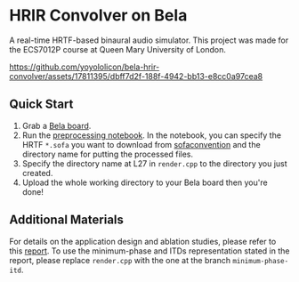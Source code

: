 # HRIR Convolver on Bela

A real-time HRTF-based binaural audio simulator.
This project was made for the ECS7012P course at Queen Mary University of London.

https://github.com/yoyololicon/bela-hrir-convolver/assets/17811395/dbff7d2f-188f-4942-bb13-e8cc0a97cea8

## Quick Start

1. Grab a [Bela board](https://bela.io/).
2. Run the [preprocessing notebook](preprocess.ipynb). In the notebook, you can specify the HRTF `*.sofa` you want to download from [sofaconvention](https://www.sofaconventions.org/mediawiki/index.php/Files) and the directory name for putting the processed files.
3. Specify the directory name at L27 in `render.cpp` to the directory you just created.
4. Upload the whole working directory to your Bela board then you're done!

## Additional Materials

For details on the application design and ablation studies, please refer to this [report](report.pdf).
To use the minimum-phase and ITDs representation stated in the report, please replace `render.cpp` with the one at the branch `minimum-phase-itd`.